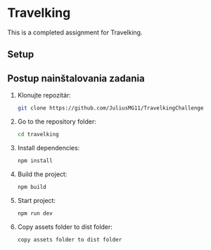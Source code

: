 # Travelking
This is a completed assignment for Travelking.


## Setup
## Postup nainštalovania zadania

1. Klonujte repozitár:
   ```bash
   git clone https://github.com/JuliusMG11/TravelkingChallenge
   ```

2. Go to the repository folder:
   ```bash
   cd travelking
   ```

3. Install dependencies:
   ```bash
   npm install
   ```

4. Build the project:
   ```bash
   npm build
   ```

5. Start project:
   ```bash
   npm run dev
   ```

5. Copy assets folder to dist folder:
   ```bash
   copy assets folder to dist folder
   ```

